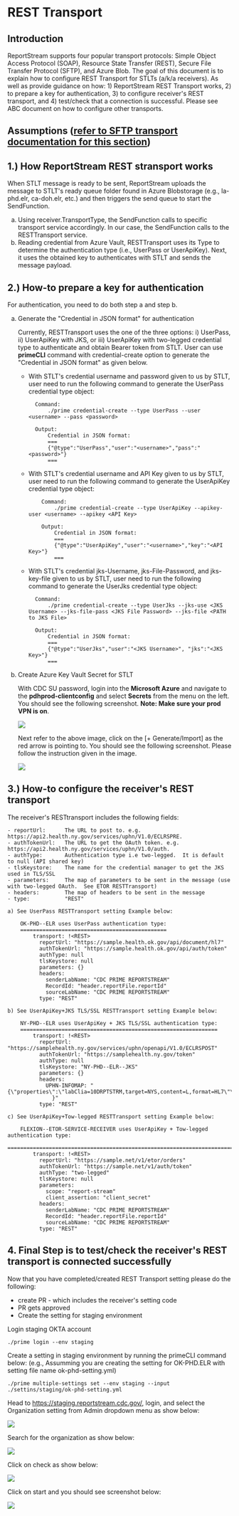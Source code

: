 # REST Transport
## Introduction
ReportStream supports four popular transport protocols:  Simple Object Access Protocol (SOAP), Resource State Transfer (REST), Secure File Transfer Protocol (SFTP), and Azure Blob. The goal of this document is to explain how to configure REST Transport for STLTs (a/k/a receivers). As well as provide guidance on how: 1) ReportStream REST Transport works, 2) to prepare a key for authentication, 3) to configure receiver's REST transport, and 4) test/check that a connection is successful. Please see ABC document on how to configure other transports.
## Assumptions ([refer to SFTP transport documentation for this section](https://github.com/CDCgov/prime-reportstream/blob/master/prime-router/docs/onboarding-users/transport/sftp.md))
## 1.) How ReportStream REST stransport works
When STLT message is ready to be sent, ReportStream uploads the message to STLT's ready queue folder found in Azure Blobstorage (e.g., la-phd.elr, ca-doh.elr, etc.) and then triggers the send queue to start the SendFunction.
<ol type="a">
    <li>Using receiver.TransportType, the SendFunction calls to specific transport service accordingly. In our case, the SendFunction calls to the RESTTransport service.</li>
    <li>Reading credential from Azure Vault, RESTTransport uses its Type to determine the authentication type (i.e., UserPass or UserApiKey).  Next, it uses the obtained key to authenticates with STLT and sends the message payload.</li>
</ol>

## 2.) How-to prepare a key for authentication
For authentication, you need to do both step a and step b.
<ol type="a">
<li>Generate the "Credential in JSON format" for authentication</li>

Currently, RESTTransport uses the one of the three options: i) UserPass, ii) UserApiKey with JKS, or iii) UserApiKey with two-legged credential type to authenticate and obtain Bearer token from STLT. User can use **primeCLI** command with credential-create option to generate the "Credential in JSON format" as given below.

- With STLT's credential username and password given to us by STLT, user need to run the following command to generate the UserPass credential type object:

        Command:
            ./prime credential-create --type UserPass --user <username> --pass <password>
        
        Output: 
            Credential in JSON format: 
            ===
            {"@type":"UserPass","user":"<username>","pass":"<password>"}
            ===

- With STLT's credential username and API Key given to us by STLT, user need to run the following command to generate the UserApiKey credential type object:
	
          Command:
              ./prime credential-create --type UserApiKey --apikey-user <username> --apikey <API Key>
        
          Output: 
              Credential in JSON format: 
              ===
              {"@type":"UserApiKey","user":"<username>","key":"<API Key>"}
              ===

- With STLT's credential jks-Username, jks-File-Password, and jks-key-file given to us by STLT, user need to run the following command to generate the UserJks credential type object:
	
        Command:
            ./prime credential-create --type UserJks --jks-use <JKS Username> --jks-file-pass <JKS File Password> --jks-file <PATH to JKS File>
            
        Output: 
            Credential in JSON format: 
            ===
            {"@type":"UserJks","user":"<JKS Username>", "jks":"<JKS Key>"}
            ===

<li>Create Azure Key Vault Secret for STLT</li>

With CDC SU password, login into the **Microsoft Azure** and navigate to the **pdhprod-clientconfig** and select **Secrets** from the menu on the left.  You should see the following screenshot.  **Note: Make sure your prod VPN is on**.

![](./images/rest-pdhprod-clientconfig-secrets.png)

Next refer to the above image, click on the  [+ Generate/Import] as the red arrow is pointing to.  You should see the following screenshot. Please follow the instruction given in the image.

![](./images/rest-create-a-secrete-key-screenshot.png)

</ol>

## 3.) How-to configure the receiver's REST transport
The receiver's RESTtransport includes the following fields:

    - reportUrl:      The URL to post to. e.g. https://api2.health.ny.gov/services/uphn/V1.0/ECLRSPRE.
    - authTokenUrl:   The URL to get the OAuth token. e.g. https://api2.health.ny.gov/services/uphn/V1.0/auth.
    - authType:       Authentication type i.e two-legged.  It is default to null (API shared key)
    - tlsKeystore:    The name for the credential manager to get the JKS used in TLS/SSL
    - parameters:     The map of parameters to be sent in the message (use with two-legged OAuth.  See ETOR RESTTransport)
    - headers:        The map of headers to be sent in the message
    - type:           "REST"

    a) See UserPass RESTTransport setting Example below:
        
        OK-PHD--ELR uses UserPass authentication type:
        ==============================================
            transport: !<REST>
              reportUrl: "https://sample.health.ok.gov/api/document/hl7"
              authTokenUrl: "https://sample.health.ok.gov/api/auth/token"
              authType: null
              tlsKeystore: null
              parameters: {}
              headers:
                senderLabName: "CDC PRIME REPORTSTREAM"
                RecordId: "header.reportFile.reportId"
                sourceLabName: "CDC PRIME REPORTSTREAM"
              type: "REST"

    b) See UserApiKey+JKS TLS/SSL RESTTransport setting Example below:

        NY-PHD--ELR uses UserApiKey + JKS TLS/SSL authentication type:
        ==============================================================
            transport: !<REST>
              reportUrl: "https://samplehealth.ny.gov/services/uphn/openapi/V1.0/ECLRSPOST"
              authTokenUrl: "https://samplehealth.ny.gov/token"
              authType: null
              tlsKeystore: "NY-PHD--ELR--JKS"
              parameters: {}
              headers:
                UPHN-INFOMAP: "{\"properties\":\"labClia=10DRPTSTRM,target=NYS,content=L,format=HL7\"\
                  }"
              type: "REST"

    c) See UserApiKey+Tow-legged RESTTransport setting Example below:

        FLEXION--ETOR-SERVICE-RECEIVER uses UserApiKey + Tow-legged authentication type:
        ================================================================================
            transport: !<REST>
              reportUrl: "https://sample.net/v1/etor/orders"
              authTokenUrl: "https://sample.net/v1/auth/token"
              authType: "two-legged"
              tlsKeystore: null
              parameters:
                scope: "report-stream"
                client_assertion: "client_secret"
              headers:
                senderLabName: "CDC PRIME REPORTSTREAM"
                RecordId: "header.reportFile.reportId"
                sourceLabName: "CDC PRIME REPORTSTREAM"
              type: "REST"

## 4. Final Step is to test/check the receiver's REST transport is connected successfully
Now that you have completed/created REST Transport setting please do the following:
- create PR - which includes the receiver's setting code
- PR gets approved
- Create the setting for staging environment

Login staging OKTA account

    ./prime login --env staging

Create a setting in staging environment by running the primeCLI command below:
(e.g., Assumming you are creating the setting for OK-PHD.ELR with setting file name ok-phd-setting.yml)

    ./prime multiple-settings set --env staging --input ./settins/staging/ok-phd-setting.yml

Head to https://staging.reportstream.cdc.gov/, login, and select the Organization setting from Admin dropdown menu as show below:

![](./images/rest-organization-setting-page.png)

Search for the organization as show below:

![](./images/rest-organization-search.png)

Click on check as show below:

![](./images/rest-ok-phd-history.png)

Click on start and you should see screenshot below:

![](./images/rest-successful-page.png)






		